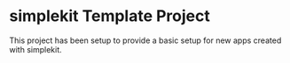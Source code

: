 # simplekit Template Project

This project has been setup to provide a basic setup for new apps created with simplekit.
 
